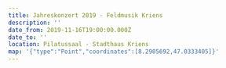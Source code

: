 ```yaml
---
title: Jahreskonzert 2019 - Feldmusik Kriens
description: ''
date_from: 2019-11-16T19:00:00.000Z
date_to: ''
location: Pilatussaal - Stadthaus Kriens
map: '{"type":"Point","coordinates":[8.2905692,47.0333405]}'
---
```


